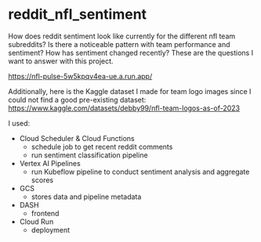 # reddit_nfl_sentiment
How does reddit sentiment look like currently for the different nfl team subreddits? Is there a noticeable pattern with team performance and sentiment? How has sentiment changed recently? These are the questions I want to answer with this project. 

https://nfl-pulse-5w5kpqv4ea-ue.a.run.app/

Additionally, here is the Kaggle dataset I made for team logo images since I could not find a good pre-existing dataset: https://www.kaggle.com/datasets/debby99/nfl-team-logos-as-of-2023

I used: 
- Cloud Scheduler & Cloud Functions
    - schedule job to get recent reddit comments
    - run sentiment classification pipeline
- Vertex AI Pipelines
    - run Kubeflow pipeline to conduct sentiment analysis and aggregate scores
- GCS
    - stores data and pipeline metadata
- DASH
    - frontend
- Cloud Run
    - deployment
